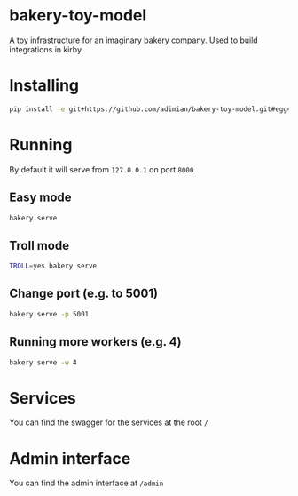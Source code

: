# bakery-toy-model
A toy infrastructure for an imaginary bakery company. Used to build integrations in kirby.


# Installing
```bash
pip install -e git+https://github.com/adimian/bakery-toy-model.git#egg=bakery 
```

# Running

By default it will serve from `127.0.0.1` on port `8000`

## Easy mode

```bash
bakery serve
```

## Troll mode

```bash
TROLL=yes bakery serve
```

## Change port (e.g. to 5001)
```bash
bakery serve -p 5001
```


## Running more workers (e.g. 4)
```bash
bakery serve -w 4
```

# Services
You can find the swagger for the services at the root `/`

# Admin interface
You can find the admin interface at `/admin`